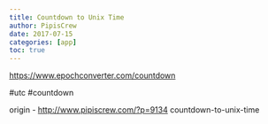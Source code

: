 ```yaml
---
title: Countdown to Unix Time
author: PipisCrew
date: 2017-07-15
categories: [app]
toc: true
---
```


https://www.epochconverter.com/countdown

#utc #countdown

origin - http://www.pipiscrew.com/?p=9134 countdown-to-unix-time